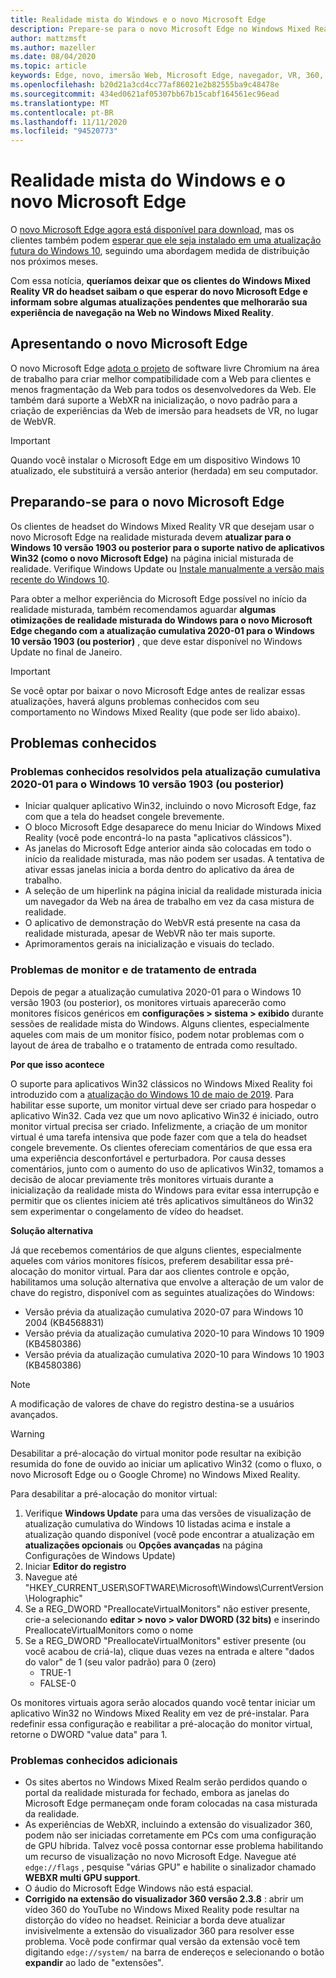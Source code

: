 ```yaml
---
title: Realidade mista do Windows e o novo Microsoft Edge
description: Prepare-se para o novo Microsoft Edge no Windows Mixed Reality. Inclui alterações esperadas, atualizações a serem verificadas e problemas conhecidos.
author: mattzmsft
ms.author: mazeller
ms.date: 08/04/2020
ms.topic: article
keywords: Edge, novo, imersão Web, Microsoft Edge, navegador, VR, 360, 360 vídeo, 360 Viewer, webxr, webvr
ms.openlocfilehash: b20d21a3cd4cc77af86021e2b82555ba9c48478e
ms.sourcegitcommit: 434ed0621af05307bb67b15cabf164561ec96ead
ms.translationtype: MT
ms.contentlocale: pt-BR
ms.lasthandoff: 11/11/2020
ms.locfileid: "94520773"
---
```

# <a name="windows-mixed-reality-and-the-new-microsoft-edge"></a>Realidade mista do Windows e o novo Microsoft Edge

O [novo Microsoft Edge agora está disponível para download](https://blogs.windows.com/windowsexperience/?p=173496), mas os clientes também podem [esperar que ele seja instalado em uma atualização futura do Windows 10](https://blogs.windows.com/msedgedev/2020/01/15/upgrading-new-microsoft-edge-79-chromium/), seguindo uma abordagem medida de distribuição nos próximos meses. 

Com essa notícia, **queríamos deixar que os clientes do Windows Mixed Reality VR do headset saibam o que esperar do novo Microsoft Edge e informam sobre algumas atualizações pendentes que melhorarão sua experiência de navegação na Web no Windows Mixed Reality**.

## <a name="introducing-the-new-microsoft-edge"></a>Apresentando o novo Microsoft Edge

O novo Microsoft Edge [adota o projeto](https://blogs.windows.com/windowsexperience/2018/12/06/microsoft-edge-making-the-web-better-through-more-open-source-collaboration/) de software livre Chromium na área de trabalho para criar melhor compatibilidade com a Web para clientes e menos fragmentação da Web para todos os desenvolvedores da Web. Ele também dará suporte a WebXR na inicialização, o novo padrão para a criação de experiências da Web de imersão para headsets de VR, no lugar de WebVR.

>[!IMPORTANT]
>Quando você instalar o Microsoft Edge em um dispositivo Windows 10 atualizado, ele substituirá a versão anterior (herdada) em seu computador.

## <a name="getting-ready-for-the-new-microsoft-edge"></a>Preparando-se para o novo Microsoft Edge

Os clientes de headset do Windows Mixed Reality VR que desejam usar o novo Microsoft Edge na realidade misturada devem **atualizar para o Windows 10 versão 1903 ou posterior para o suporte nativo de aplicativos Win32 (como o novo Microsoft Edge)** na página inicial misturada de realidade. Verifique Windows Update ou [Instale manualmente a versão mais recente do Windows 10](https://www.microsoft.com/en-us/software-download/windows10).

Para obter a melhor experiência do Microsoft Edge possível no início da realidade misturada, também recomendamos aguardar **algumas otimizações de realidade misturada do Windows para o novo Microsoft Edge chegando com a atualização cumulativa 2020-01 para o Windows 10 versão 1903 (ou posterior)** , que deve estar disponível no Windows Update no final de Janeiro.

>[!IMPORTANT]
>Se você optar por baixar o novo Microsoft Edge antes de realizar essas atualizações, haverá alguns problemas conhecidos com seu comportamento no Windows Mixed Reality (que pode ser lido abaixo).

## <a name="known-issues"></a>Problemas conhecidos

### <a name="known-issues-resolved-by-the-2020-01-cumulative-update-for-windows-10-version-1903-or-later"></a>Problemas conhecidos resolvidos pela atualização cumulativa 2020-01 para o Windows 10 versão 1903 (ou posterior)

- Iniciar qualquer aplicativo Win32, incluindo o novo Microsoft Edge, faz com que a tela do headset congele brevemente.
- O bloco Microsoft Edge desaparece do menu Iniciar do Windows Mixed Reality (você pode encontrá-lo na pasta "aplicativos clássicos").
- As janelas do Microsoft Edge anterior ainda são colocadas em todo o início da realidade misturada, mas não podem ser usadas. A tentativa de ativar essas janelas inicia a borda dentro do aplicativo da área de trabalho.
- A seleção de um hiperlink na página inicial da realidade misturada inicia um navegador da Web na área de trabalho em vez da casa mistura de realidade.
- O aplicativo de demonstração do WebVR está presente na casa da realidade misturada, apesar de WebVR não ter mais suporte.
- Aprimoramentos gerais na inicialização e visuais do teclado.

### <a name="monitor-and-input-handling-issues"></a>Problemas de monitor e de tratamento de entrada

Depois de pegar a atualização cumulativa 2020-01 para o Windows 10 versão 1903 (ou posterior), os monitores virtuais aparecerão como monitores físicos genéricos em **configurações > sistema > exibido** durante sessões de realidade mista do Windows. Alguns clientes, especialmente aqueles com mais de um monitor físico, podem notar problemas com o layout de área de trabalho e o tratamento de entrada como resultado.

**Por que isso acontece**

O suporte para aplicativos Win32 clássicos no Windows Mixed Reality foi introduzido com a [atualização do Windows 10 de maio de 2019](https://docs.microsoft.com/windows/mixed-reality/enthusiast-guide/release-notes-may-2019). Para habilitar esse suporte, um monitor virtual deve ser criado para hospedar o aplicativo Win32. Cada vez que um novo aplicativo Win32 é iniciado, outro monitor virtual precisa ser criado. Infelizmente, a criação de um monitor virtual é uma tarefa intensiva que pode fazer com que a tela do headset congele brevemente. Os clientes ofereciam comentários de que essa era uma experiência desconfortável e perturbadora. Por causa desses comentários, junto com o aumento do uso de aplicativos Win32, tomamos a decisão de alocar previamente três monitores virtuais durante a inicialização da realidade mista do Windows para evitar essa interrupção e permitir que os clientes iniciem até três aplicativos simultâneos do Win32 sem experimentar o congelamento de vídeo do headset.

**Solução alternativa**

Já que recebemos comentários de que alguns clientes, especialmente aqueles com vários monitores físicos, preferem desabilitar essa pré-alocação do monitor virtual. Para dar aos clientes controle e opção, habilitamos uma solução alternativa que envolve a alteração de um valor de chave do registro, disponível com as seguintes atualizações do Windows:
- Versão prévia da atualização cumulativa 2020-07 para Windows 10 2004 (KB4568831)
- Versão prévia da atualização cumulativa 2020-10 para Windows 10 1909 (KB4580386)
- Versão prévia da atualização cumulativa 2020-10 para Windows 10 1903 (KB4580386)

>[!NOTE]
>A modificação de valores de chave do registro destina-se a usuários avançados.

>[!WARNING]
>Desabilitar a pré-alocação do virtual monitor pode resultar na exibição resumida do fone de ouvido ao iniciar um aplicativo Win32 (como o fluxo, o novo Microsoft Edge ou o Google Chrome) no Windows Mixed Reality.

Para desabilitar a pré-alocação do monitor virtual:
1. Verifique **Windows Update** para uma das versões de visualização de atualização cumulativa do Windows 10 listadas acima e instale a atualização quando disponível (você pode encontrar a atualização em **atualizações opcionais** ou **Opções avançadas** na página Configurações de Windows Update)
2. Iniciar **Editor do registro**
3. Navegue até "HKEY_CURRENT_USER\SOFTWARE\Microsoft\Windows\CurrentVersion\Holographic\"
4. Se a REG_DWORD "PreallocateVirtualMonitors" não estiver presente, crie-a selecionando **editar > novo > valor DWORD (32 bits)** e inserindo PreallocateVirtualMonitors como o nome
5. Se a REG_DWORD "PreallocateVirtualMonitors" estiver presente (ou você acabou de criá-la), clique duas vezes na entrada e altere "dados do valor" de 1 (seu valor padrão) para 0 (zero)
    * TRUE-1
    * FALSE-0

Os monitores virtuais agora serão alocados quando você tentar iniciar um aplicativo Win32 no Windows Mixed Reality em vez de pré-instalar. Para redefinir essa configuração e reabilitar a pré-alocação do monitor virtual, retorne o DWORD "value data" para 1.

### <a name="additional-known-issues"></a>Problemas conhecidos adicionais

-   Os sites abertos no Windows Mixed Realm serão perdidos quando o portal da realidade misturada for fechado, embora as janelas do Microsoft Edge permaneçam onde foram colocadas na casa misturada da realidade.
- As experiências de WebXR, incluindo a extensão do visualizador 360, podem não ser iniciadas corretamente em PCs com uma configuração de GPU híbrida. Talvez você possa contornar esse problema habilitando um recurso de visualização no novo Microsoft Edge. Navegue até `edge://flags` , pesquise "várias GPU" e habilite o sinalizador chamado **WEBXR multi GPU support**.
-   O áudio do Microsoft Edge Windows não está espacial.
-   **Corrigido na extensão do visualizador 360 versão 2.3.8** : abrir um vídeo 360 do YouTube no Windows Mixed Reality pode resultar na distorção do vídeo no headset. Reiniciar a borda deve atualizar invisivelmente a extensão do visualizador 360 para resolver esse problema. Você pode confirmar qual versão da extensão você tem digitando `edge://system/` na barra de endereços e selecionando o botão **expandir** ao lado de "extensões".

